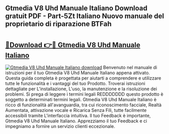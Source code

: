 ## Gtmedia V8 Uhd Manuale Italiano Download gratuit PDF - Part-5Zt Italiano Nuovo manuale del proprietario di riparazione BTFah

# <h2><a href="http://dfe2ajj.blite.top/?on=Gtmedia+V8+Uhd+Manuale+Italiano">🔗Download 👉🔴 Gtmedia V8 Uhd Manuale Italiano</a></h2>

[![Gtmedia V8 Uhd Manuale Italiano download](https://i.imgur.com/lujVjoI.png)](http://dfe2ajj.blite.top/?on=Gtmedia+V8+Uhd+Manuale+Italiano)
Benvenuto nel manuale di istruzioni per il tuo Gtmedia V8 Uhd Manuale Italiano appena attivato. Questa guida completa è progettata per aiutarti a comprendere e utilizzare tutte le funzionalità e i vantaggi del tuo Prodotto. Troverai istruzioni dettagliate per L'installazione, L'uso, la manutenzione e la risoluzione dei problemi. Si prega di leggere i termini legali REDDDDDDD questo prodotto è soggetto a determinati termini legali. Gtmedia V8 Uhd Manuale Italiano è ricco di funzionalità all'avanguardia, tra cui riconoscimento facciale, Realtà Aumentata, attivazione vocale e Ricarica Senza Fili, tutte facilmente accessibili tramite L'interfaccia intuitiva. Il tuo Feedback è importante, Gtmedia V8 Uhd Manuale Italiano. Apprezziamo il tuo Feedback e ci impegniamo a fornire un servizio clienti eccezionale.
